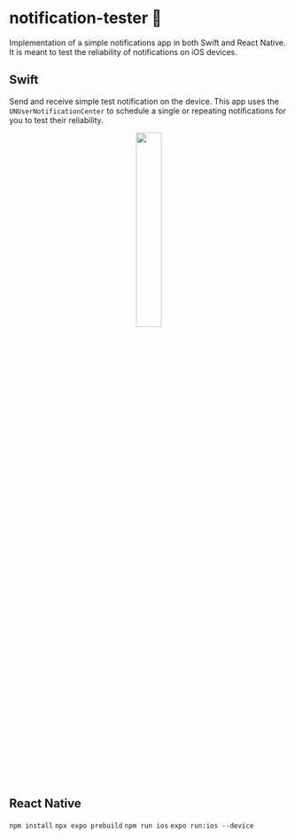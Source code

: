 # notification-tester 🔔

Implementation of a simple notifications app in both Swift and React Native. It is meant to test the reliability of notifications on iOS devices.

## Swift

Send and receive simple test notification on the device. This app uses the `UNUserNotificationCenter` to schedule a single or repeating notifications for you to test their reliability.

<p align="center">
  <img src="https://github.com/Kajatin/notification-tester/assets/33018844/76638b1e-3d54-4f2f-bf47-05192a801b62" width="30%">
</p>

## React Native

`npm install`
`npx expo prebuild`
`npm run ios`
`expo run:ios --device`
